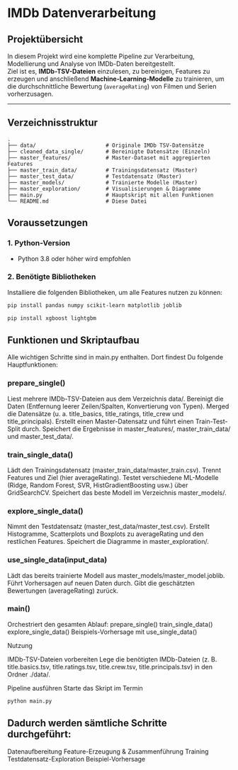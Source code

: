 # IMDb Datenverarbeitung

## Projektübersicht
In diesem Projekt wird eine komplette Pipeline zur Verarbeitung, Modellierung und Analyse von IMDb-Daten bereitgestellt.  
Ziel ist es, **IMDb-TSV-Dateien** einzulesen, zu bereinigen, Features zu erzeugen und anschließend **Machine-Learning-Modelle** zu trainieren, um die durchschnittliche Bewertung (`averageRating`) von Filmen und Serien vorherzusagen.

---

## Verzeichnisstruktur

```plaintext
.
├── data/                      # Originale IMDb TSV-Datensätze
├── cleaned_data_single/       # Bereinigte Datensätze (Einzeln)
├── master_features/           # Master-Dataset mit aggregierten Features
├── master_train_data/         # Trainingsdatensatz (Master)
├── master_test_data/          # Testdatensatz (Master)
├── master_models/             # Trainierte Modelle (Master)
├── master_exploration/        # Visualisierungen & Diagramme
├── main.py                    # Hauptskript mit allen Funktionen
└── README.md                  # Diese Datei
```

## Voraussetzungen
### 1. Python-Version

- Python 3.8 oder höher wird empfohlen

### 2. Benötigte Bibliotheken

Installiere die folgenden Bibliotheken, um alle Features nutzen zu können:
```bash
pip install pandas numpy scikit-learn matplotlib joblib
```
```bash
pip install xgboost lightgbm
```

## Funktionen und Skriptaufbau

Alle wichtigen Schritte sind in main.py enthalten. Dort findest Du folgende Hauptfunktionen:

### prepare_single()
Liest mehrere IMDb-TSV-Dateien aus dem Verzeichnis data/.
Bereinigt die Daten (Entfernung leerer Zeilen/Spalten, Konvertierung von Typen).
Merged die Datensätze (u. a. title_basics, title_ratings, title_crew und title_principals).
Erstellt einen Master-Datensatz und führt einen Train-Test-Split durch.
Speichert die Ergebnisse in master_features/, master_train_data/ und master_test_data/.

### train_single_data()
Lädt den Trainingsdatensatz (master_train_data/master_train.csv).
Trennt Features und Ziel (hier averageRating).
Testet verschiedene ML-Modelle (Ridge, Random Forest, SVR, HistGradientBoosting usw.) über GridSearchCV.
Speichert das beste Modell im Verzeichnis master_models/.

### explore_single_data()
Nimmt den Testdatensatz (master_test_data/master_test.csv).
Erstellt Histogramme, Scatterplots und Boxplots zu averageRating und den restlichen Features.
Speichert die Diagramme in master_exploration/.

### use_single_data(input_data)
Lädt das bereits trainierte Modell aus master_models/master_model.joblib.
Führt Vorhersagen auf neuen Daten durch.
Gibt die geschätzten Bewertungen (averageRating) zurück.

### main()
Orchestriert den gesamten Ablauf:
prepare_single()
train_single_data()
explore_single_data()
Beispiels-Vorhersage mit use_single_data()  

Nutzung

IMDb-TSV-Dateien vorbereiten
Lege die benötigten IMDb-Dateien (z. B. title.basics.tsv, title.ratings.tsv, title.crew.tsv, title.principals.tsv) in den Ordner ./data/.

Pipeline ausführen
Starte das Skript im Termin 
```bash
python main.py
```

## Dadurch werden sämtliche Schritte durchgeführt:

Datenaufbereitung
Feature-Erzeugung & Zusammenführung
Training
Testdatensatz-Exploration
Beispiel-Vorhersage
